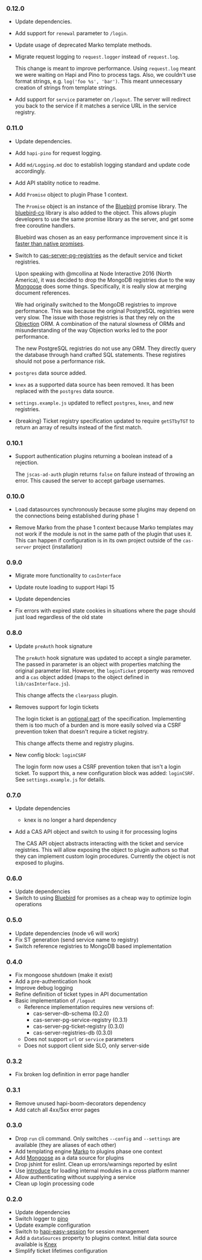 ### 0.12.0
+ Update dependencies.
+ Add support for `renewal` parameter to `/login`.
+ Update usage of deprecated Marko template methods.
+ Migrate request logging to `request.logger` instead of `request.log`.

  This change is meant to improve performance. Using `request.log` meant we
  were waiting on Hapi and Pino to process tags. Also, we couldn't use format
  strings, e.g. `log('foo %s', 'bar')`. This meant unnecessary creation of
  strings from template strings.
+ Add support for `service` parameter on `/logout`. The server will redirect
  you back to the service if it matches a service URL in the service registry.

### 0.11.0
+ Update dependencies.
+ Add `hapi-pino` for request logging.
+ Add `md/Logging.md` doc to establish logging standard and update code accordingly.
+ Add API stablity notice to readme.
+ Add `Promise` object to plugin Phase 1 context.

  The `Promise` object is an instance of the [Bluebird][bluebird] promise
  library. The [bluebird-co][bbco] library is also added to the object. This
  allows plugin developers to use the same promise library as the server, and
  get some free coroutine handlers.
  
  Bluebird was chosen as an easy performance improvement since it is
  [faster than native promises][faster-promises].
+ Switch to [cas-server-pg-registries][pg-registries] as the default service
  and ticket registries.
  
  Upon speaking with @mcollina at Node Interactive 2016 (North America), it
  was decided to drop the MongoDB registries due to the way [Mongoose][mongoose]
  does some things. Specifically, it is really slow at merging document references.
  
  We had originally switched to the MongoDB registries to improve performance.
  This was because the original PostgreSQL registries were very slow. The issue
  with those registries is that they rely on the [Objection][objection] ORM.
  A combination of the natural slowness of ORMs and misunderstanding of the
  way Objection works led to the poor performance.
  
  The new PostgreSQL registries do not use any ORM. They directly query the
  database through hand crafted SQL statements. These registires should not
  pose a performance risk.
+ `postgres` data source added.
+ `knex` as a supported data source has been removed. It has been replaced
  with the `postgres` data source.
+ `settings.example.js` updated to reflect `postgres`, `knex`, and new registries.
+ {breaking} Ticket registry specification updated to require `getSTbyTGT` to
  return an array of results instead of the first match.
  
[bluebird]: http://bluebirdjs.com/docs/getting-started.html
[bbco]: https://www.npmjs.com/package/bluebird-co
[faster-promises]: http://bluebirdjs.com/docs/benchmarks.html
[pg-registries]: https://github.com/jscas/cas-server-pg-registries
[mongoose]: https://www.npmjs.com/package/mongoose
[objection]: https://www.npmjs.com/package/objection

### 0.10.1
+ Support authentication plugins returning a boolean instead of a rejection.

  The `jscas-ad-auth` plugin returns `false` on failure instead of throwing an
  error. This caused the server to accept garbage usernames.

### 0.10.0
+ Load datasources synchronously because some plugins may depend on the
  connections being established during phase 1

+ Remove Marko from the phase 1 context because Marko templates may not work
  if the module is not in the same path of the plugin that uses it. This can
  happen if configuration is in its own project outside of the `cas-server`
  project (installation)

### 0.9.0 
+ Migrate more functionality to `casInterface`

+ Update route loading to support Hapi 15

+ Update dependencies

+ Fix errors with expired state cookies in situations where the page should
  just load regardless of the old state

### 0.8.0
+ Update `preAuth` hook signature

  The `preAuth` hook signature was updated to accept a single parameter.
  The passed in parameter is an object with properties matching the original
  parameter list. However, the `loginTicket` property was removed and a
  `cas` object added (maps to the object defined in `lib/casInterface.js`).
  
  This change affects the `clearpass` plugin.
  
+ Removes support for login tickets

  The login ticket is an [optional part](https://github.com/apereo/cas/issues/1939)
  of the specification. Implementing them is too much of a burden and is more
  easily solved via a CSRF prevention token that doesn't require a ticket
  registry.
  
  This change affects theme and registry plugins.

+ New config block: `loginCSRF`

  The login form now uses a CSRF prevention token that isn't a login ticket.
  To support this, a new configuration block was added: `loginCSRF`. See
  `settings.example.js` for details.

### 0.7.0
+ Update dependencies
  + knex is no longer a hard dependency
+ Add a CAS API object and switch to using it for processing logins

  The CAS API object abstracts interacting with the ticket and service
  registries. This will allow exposing the object to plugin authors so that
  they can implement custom login procedures. Currently the object is not
  exposed to plugins.

### 0.6.0
+ Update dependencies
+ Switch to using [Bluebird](http://bluebirdjs.com) for promises as
  a cheap way to optimize login operations

### 0.5.0
+ Update dependencies (node v6 will work)
+ Fix ST generation (send service name to registry)
+ Switch reference registries to MongoDB based implementation

### 0.4.0
+ Fix mongoose shutdown (make it exist)
+ Add a pre-authentication hook
+ Improve debug logging
+ Refine definition of ticket types in API documentation
+ Basic implementation of `/logout`
  + Reference implementation requires new versions of:
    + cas-server-db-schema (0.2.0)
    + cas-server-pg-service-registry (0.3.1)
    + cas-server-pg-ticket-registry (0.3.0)
    + cas-server-registries-db (0.3.0)
  + Does not support `url` or `service` parameters
  + Does not support client side SLO, only server-side

### 0.3.2
+ Fix broken log definition in error page handler

### 0.3.1
+ Remove unused hapi-boom-decorators dependency
+ Add catch all 4xx/5xx error pages

### 0.3.0
+ Drop `run` cli command. Only switches `--config` and `--settings`
  are available (they are aliases of each other)
+ Add templating engine [Marko][marko] to plugins phase one context
+ Add [Mongoose][mongoose] as a data source for plugins
+ Drop jshint for eslint. Clean up errors/warnings reported by eslint
+ Use [introduce][introduce] for loading internal modules in a cross
  platform manner
+ Allow authenticating without supplying a service
+ Clean up login processing code

[marko]: http://markojs.com/
[mongoose]: http://mongoosejs.com/
[introduce]: https://npmjs.com/introduce

### 0.2.0
+ Update dependencies
+ Switch logger to [pino][pino]
+ Update example configuration
+ Switch to [hapi-easy-session][hes] for session management
+ Add a `dataSources` property to plugins context. Initial data source available
  is [Knex][knex]
+ Simplify ticket lifetimes configuration

[pino]: https://www.npmjs.com/package/pino
[hes]: https://www.npmjs.com/package/hapi-easy-session
[knex]: http://knexjs.org/#Installation-client
